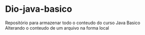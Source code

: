 # Dio-java-basico
Repositório para armazenar todo o conteudo do curso Java Basico
Alterando o conteudo de um arquivo na forma local
